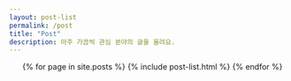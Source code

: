 ```yaml
---
layout: post-list 
permalink: /post
title: "Post"
description: 아주 가끔씩 관심 분야의 글을 올려요.
---
```


<ul class="catalogue">
{% for page in site.posts %}
    {% include post-list.html %}
{% endfor %}
</ul>